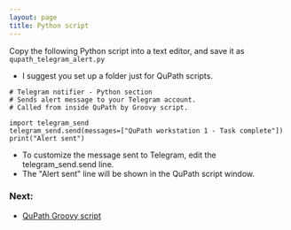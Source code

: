 ```yaml
---
layout: page
title: Python script
---
```


Copy the following Python script into a text editor, and save it as 
`qupath_telegram_alert.py`

- I suggest you set up a folder just for QuPath scripts.

```
# Telegram notifier - Python section
# Sends alert message to your Telegram account.
# Called from inside QuPath by Groovy script.

import telegram_send
telegram_send.send(messages=["QuPath workstation 1 - Task complete"])
print("Alert sent")
```
- To customize the message sent to Telegram, edit the telegram_send.send line.
- The "Alert sent" line will be shown in the QuPath script window.

### Next:
- [QuPath Groovy script](groovy_script.html)
